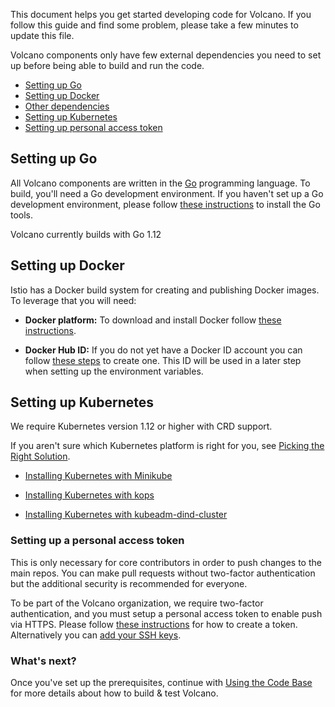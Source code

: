 This document helps you get started developing code for Volcano.
If you follow this guide and find some problem, please take
a few minutes to update this file.

Volcano components only have few external dependencies you
need to set up before being able to build and run the code.

- [Setting up Go](#setting-up-go)
- [Setting up Docker](#setting-up-docker)
- [Other dependencies](#other-dependencies)
- [Setting up Kubernetes](#setting-up-kubernetes)
- [Setting up personal access token](#setting-up-a-personal-access-token)

## Setting up Go

All Volcano components are written in the [Go](https://golang.org) programming language.
To build, you'll need a Go development environment. If you haven't set up a Go development
environment, please follow [these instructions](https://golang.org/doc/install)
to install the Go tools.

Volcano currently builds with Go 1.12

## Setting up Docker

Istio has a Docker build system for creating and publishing Docker images.
To leverage that you will need:

- **Docker platform:** To download and install Docker follow [these instructions](https://docs.docker.com/install/).

- **Docker Hub ID:** If you do not yet have a Docker ID account you can follow [these steps](https://docs.docker.com/docker-id/) to create one. This ID will be used in a later step when setting up the environment variables.


## Setting up Kubernetes

We require Kubernetes version 1.12 or higher with CRD support.

If you aren't sure which Kubernetes platform is right for you, see [Picking the Right Solution](https://kubernetes.io/docs/setup/).

* [Installing Kubernetes with Minikube](https://kubernetes.io/docs/setup/learning-environment/minikube/)

* [Installing Kubernetes with kops](https://kubernetes.io/docs/setup/production-environment/tools/kops/)

* [Installing Kubernetes with kubeadm-dind-cluster](https://github.com/kubernetes-sigs/kubeadm-dind-cluster)

### Setting up a personal access token

This is only necessary for core contributors in order to push changes to the main repos.
You can make pull requests without two-factor authentication
but the additional security is recommended for everyone.

To be part of the Volcano organization, we require two-factor authentication, and
you must setup a personal access token to enable push via HTTPS. Please follow
[these instructions](https://help.github.com/articles/creating-a-personal-access-token-for-the-command-line/)
for how to create a token.
Alternatively you can [add your SSH keys](https://help.github.com/articles/adding-a-new-ssh-key-to-your-github-account/).

### What's next?

Once you've set up the prerequisites, continue with [Using the Code Base](./development.md)
for more details about how to build & test Volcano. 